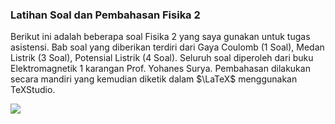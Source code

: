 ### Latihan Soal dan Pembahasan Fisika 2

Berikut ini adalah beberapa soal Fisika 2 yang saya gunakan untuk tugas asistensi. Bab soal yang diberikan terdiri dari Gaya Coulomb (1 Soal), Medan Listrik (3 Soal), Potensial Listrik (4 Soal). Seluruh soal diperoleh dari buku Elektromagnetik 1 karangan Prof. Yohanes Surya. Pembahasan dilakukan secara mandiri yang kemudian diketik dalam $\LaTeX$ menggunakan TeXStudio.

![](https://user-images.githubusercontent.com/93019427/232763821-4e337eb5-2fca-455e-a28f-b69bc7e21800.png)
